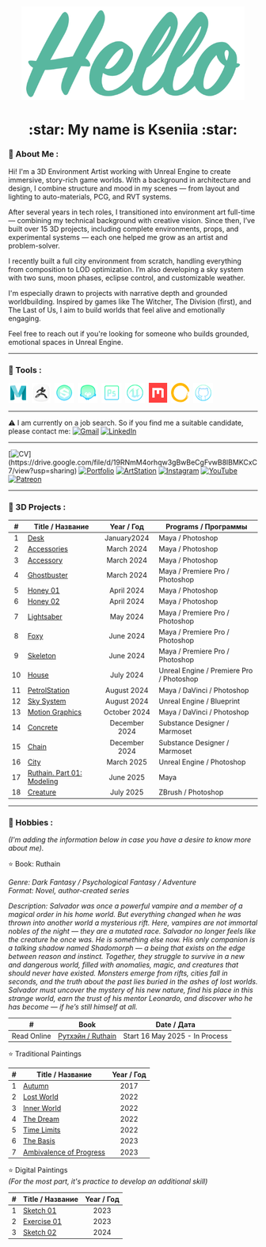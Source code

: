<div align="center">
 <img src="https://github.com/AlfBerht/AlfBerht/blob/main/Hello/08.png" width="450px"/>
   
 <h1>
  :star: My name is Kseniia :star:
 </h1></div>

### :jigsaw: About Me :

<div>
Hi! I'm a 3D Environment Artist working with Unreal Engine to create immersive, story-rich game worlds.
With a background in architecture and design, I combine structure and mood in my scenes — from layout and lighting to auto-materials, PCG, and RVT systems.

After several years in tech roles, I transitioned into environment art full-time — combining my technical background with creative vision.
Since then, I’ve built over 15 3D projects, including complete environments, props, and experimental systems — each one helped me grow as an artist and problem-solver.

I recently built a full city environment from scratch, handling everything from composition to LOD optimization. I’m also developing a sky system with two suns, moon phases, eclipse control, and customizable weather.

I'm especially drawn to projects with narrative depth and grounded worldbuilding.
Inspired by games like The Witcher, The Division (first), and The Last of Us, I aim to build worlds that feel alive and emotionally engaging.

Feel free to reach out if you're looking for someone who builds grounded, emotional spaces in Unreal Engine.

 ---

### :jigsaw: Tools :

<div>
  <img src="https://github.com/AlfBerht/AlfBerht/blob/main/Logos/Maya%2002.png" title="Maya" alt="Maya" width="40" height="40"/>&nbsp;
  <img src="https://github.com/AlfBerht/AlfBerht/blob/main/Logos/Zbrush.png" title="ZBrush" alt="ZBrush" width="37" height="40"/>&nbsp;
  <img src="https://github.com/AlfBerht/AlfBerht/blob/main/Logos/Substance.png" title="Substance Painter & Designer" alt="Substance Painter & Designer" width="40" height="40"/>&nbsp;
  <img src="https://github.com/AlfBerht/AlfBerht/blob/main/Logos/Marmoset_02.png" title="Marmoset Toolbag" alt="Marmoset Toolbag" width="40" height="40"/>&nbsp;
  <img src="https://github.com/AlfBerht/AlfBerht/blob/main/Logos/Photoshop.png" title="Photoshop" alt="Photoshop" width="40" height="40"/>&nbsp;
  <img src="https://github.com/AlfBerht/AlfBerht/blob/main/Logos/Unreal.png" title="Unreal Engine 5" alt="Unreal Engine 5" width="40" height="40"/>&nbsp;
  <img src="https://github.com/AlfBerht/AlfBerht/blob/main/Logos/QuixelMixer.png" title="QuixelMixer" alt="QuixelMixer" width="37" height="40"/>&nbsp;
  <img src="https://github.com/AlfBerht/AlfBerht/blob/main/Logos/Gaea.png" title="Gaea" alt="Gaea" width="37" height="40"/>&nbsp;
  <img src="https://github.com/AlfBerht/AlfBerht/blob/main/Logos/GitHub.png" title="GitHub" alt="GitHub" width="40" height="40"/>&nbsp;
  
 
</div>

---

:warning: I am currently on a job search. So if you find me a suitable candidate, please contact me: [![Gmail](https://img.shields.io/badge/-Gmail-f03c15?style=flat&logo=gmail&logoColor=white)](mailto:alfberht@gmail.com) [![LinkedIn](https://img.shields.io/badge/-LinkedIn-1589F0?style=flat&logo=Linkedin&logoColor=white)](https://www.linkedin.com/in/alfberht/)

---

[![CV](https://img.shields.io/badge/-CV-31a097?style=flat")](https://drive.google.com/file/d/19RNmM4orhqw3gBwBeCgFvwB8lBMKCxC7/view?usp=sharing) [![Portfolio](https://img.shields.io/badge/-Portfolio-0095b6?style=flat)](https://drive.google.com/file/d/1Wb0CCGzTGyJg2FCi6IesAvHnDg5vXfix/view?usp=sharing) [![ArtStation](https://img.shields.io/badge/-ArtStation-blue?style=flat&logo=artstation&logoColor=white)](https://alfberht.artstation.com/) [![Instagram](https://img.shields.io/badge/Instagram-d62976?style=flat&logo=instagram&logoColor=white)](https://www.instagram.com/ruthain.saga/) [![YouTube](https://img.shields.io/badge/YouTube-f03c15?style=flat&logo=youtube&logoColor=white)](https://www.youtube.com/playlist?list=PL5t-oG0fyTFpw8Nwdy6QA4YbA6WEMsOgF) [![Patreon](https://img.shields.io/badge/Patreon-black?style=flat&logo=patreon&logoColor=white)](https://www.patreon.com/c/Ruthain)

---
 
### :jigsaw: 3D Projects :<br />
 
|        #        |   Title / Название  |  Year / Год  |  Programs / Программы  |
|  :---:  |   ---  |   :---:   |   ---   |
|        1        |   [Desk](https://drive.google.com/file/d/1M4BBxe5oC1JNOn9r7kTp6dkrlEx0p_r9/view?usp=sharing)  | January2024 | Maya / Photoshop |
|        2        |   [Accessories](https://drive.google.com/file/d/1IoOE6meLWe7u49-FQUVfVE7n5xikAJfN/view?usp=sharing)  | March 2024 | Maya / Photoshop |
|        3        |   [Accessory](https://drive.google.com/file/d/1OW3QgN8i29XwWnagqDtycAaCr9JsRJIV/view?usp=sharing)  | March 2024 | Maya / Photoshop |
|        4        |   [Ghostbuster](https://drive.google.com/drive/folders/1nqLdHAVMjrloypYca6cJJBXgKbx4Ec5K?usp=sharing)  | March 2024 | Maya / Premiere Pro / Photoshop |
|        5        |   [Honey 01](https://drive.google.com/file/d/1wtnyWrhgNHshCq3eJhYQ31njl937SkVf/view?usp=sharing)  | April 2024 | Maya / Photoshop |
|        6        |   [Honey 02](https://drive.google.com/file/d/1Xm2dZK3R-eTThtF38ymwtfoHcOU7Vq67/view?usp=sharing)  | April 2024 | Maya / Photoshop |
|        7        |   [Lightsaber](https://drive.google.com/drive/folders/14x3Xt1-Vp38xm165GktvLB3PsXLQ73cI?usp=sharing)  | May 2024 | Maya / Premiere Pro / Photoshop |
|        8        |   [Foxy](https://drive.google.com/drive/folders/1-m11GpZg4VY241gHdr9XADNn5fVviJJG?usp=sharing)  | June 2024 | Maya / Premiere Pro / Photoshop |
|        9        |   [Skeleton](https://drive.google.com/drive/folders/1mCjKsitJAPYiZ_mL7gC-l7pVQmpOnmMp?usp=sharing)  | June 2024 | Maya / Premiere Pro / Photoshop |
|        10       |   [House](https://drive.google.com/file/d/1LTgddAnTO--TWb9P16rhYESoj4O_Xxw4/view?usp=sharing)  | July 2024 | Unreal Engine / Premiere Pro / Photoshop |
|        11       |   [PetrolStation](https://drive.google.com/drive/folders/1a9eKQmY_gjWowrxwlVJvtF3Uj2g3HFjL?usp=sharing)  | August 2024 | Maya / DaVinci / Photoshop |
|        12       |   [Sky System](https://www.youtube.com/playlist?list=PL5t-oG0fyTFpw8Nwdy6QA4YbA6WEMsOgF)  | August 2024  | Unreal Engine / Blueprint |
|        13       |   [Motion Graphics](https://drive.google.com/file/d/1VuL4E5QY9ck3KalFD4jfGsE9OgBx7Qm_/view?usp=sharing)  | October 2024 | Maya / DaVinci / Photoshop |
|        14       |   [Concrete](https://drive.google.com/drive/folders/1c-WtOa708hhC6NwD1WAFz05lZtDB6OHe?usp=sharing)  | December 2024 | Substance Designer / Marmoset |
|        15       |   [Chain](https://drive.google.com/drive/folders/1vaGgtt_6bukveASrpbvgXVrQWzNgoYcp?usp=sharing)  | December 2024 | Substance Designer / Marmoset |
|        16       |   [City](https://drive.google.com/file/d/1momHsVW8YJlQGsey0tT725ElCAaQ0ST8/view?usp=sharing)  | March 2025 | Unreal Engine / Photoshop |
|        17       |   [Ruthain. Part 01: Modeling](https://youtu.be/P0POzTQO6vQ)  | June 2025 | Maya |
|        18       |   [Creature](https://drive.google.com/file/d/1ddLBHWDeGSPF9KP-TzbMdj3Ya4cxUsKB/view?usp=sharing)  | July 2025 | ZBrush / Photoshop |


---

### :jigsaw: Hobbies :
*(I'm adding the information below in case you have a desire to know more about me).*

:star: Book: Ruthain<br />

*Genre: Dark Fantasy / Psychological Fantasy / Adventure<br />
Format: Novel, author-created series*

*Description:
Salvador was once a powerful vampire and a member of a magical order in his home world. But everything changed when he was thrown into another world a mysterious rift. Here, vampires are not immortal nobles of the night — they are a mutated race. Salvador no longer feels like the creature he once was. He is something else now.
His only companion is a talking shadow named Shadomorph — a being that exists on the edge between reason and instinct. Together, they struggle to survive in a new and dangerous world, filled with anomalies, magic, and creatures that should never have existed. Monsters emerge from rifts, cities fall in seconds, and the truth about the past lies buried in the ashes of lost worlds.
Salvador must uncover the mystery of his new nature, find his place in this strange world, earn the trust of his mentor Leonardo, and discover who he has become — if he’s still himself at all.*

|        #         |   Book    |  Date / Дата  |
|  ---   |   ---   |    ---   |
|   Read Online   |   [Рутхэйн / Ruthain](https://www.patreon.com/c/Ruthain)  |   Start 16 May 2025 - In Process   |

:star: Traditional Paintings

|        #        |   Title / Название  |  Year / Год  |
|  :---:  |   ---   |   :---:   |
|        1        |   [Autumn](https://drive.google.com/file/d/1DBa47JxikiwHDlw9U1h5sT3SipVPm5S4/view?usp=sharing)  |  2017 |
|        2        |   [Lost World](https://drive.google.com/file/d/11g6oWoYq0-GCu2RhoU_nUNLI99UlVwl0/view?usp=sharing)  |  2022  |
|        3        |   [Inner World](https://drive.google.com/file/d/16kcxnlrMgTZ1_AuCAQECz9ogV63bOliI/view?usp=sharing)  |  2022 |
|        4        |   [The Dream](https://drive.google.com/file/d/1RIs9GdTxuMZNp-UhlEacTHMC3C5gA2hc/view?usp=sharing)  |  2022  |
|        5        |   [Time Limits](https://drive.google.com/file/d/1stE9MuxvOv4ZWmWUSL59Ra8jt5Q9UaY0/view?usp=sharing)  |  2022  |
|        6        |   [The Basis](https://drive.google.com/file/d/1hS1VAhwMsNsMn-YZOLNo2_7RAPaNKWYZ/view?usp=sharing)  |  2023  |
|        7        |   [Ambivalence of Progress](https://drive.google.com/file/d/182wLnzDcUGDtFCa1jY97kaGjO_q2NKr6/view?usp=sharing)  |  2023  |

:star: Digital Paintings<br />
*(For the most part, it's practice to develop an additional skill)*


|        #        |   Title / Название  |  Year / Год  |
|  :---:  |   ---   |   :---:   |
|        1        |   [Sketch 01](https://drive.google.com/file/d/1v47SM1FFe_NwVsH4PTtHQJ3_8q45d2QP/view?usp=sharing)  |  2023  |
|        2        |   [Exercise 01](https://drive.google.com/file/d/1RoE1j0IVdRB9kAq6D8rbL_DMcv7pBMKe/view?usp=sharing)  |  2023  |
|        3        |   [Sketch 02](https://drive.google.com/file/d/1BL3aiXyXuWC5sfJiR9te2kRCn9ZkfSOt/view?usp=sharing)  |  2024  |
